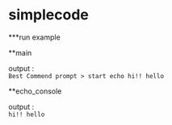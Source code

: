# simplecode


***run example  



**main


output :  
```Best Commend prompt > start echo hi!! hello```
  





**echo_console    

output :  
```hi!! hello```

